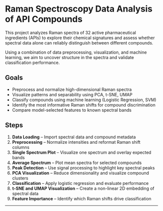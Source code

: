 # Raman Spectroscopy Data Analysis of API Compounds

This project analyzes Raman spectra of 32 active pharmaceutical ingredients (APIs) to explore their chemical signatures and assess whether spectral data alone can reliably distinguish between different compounds.

Using a combination of data preprocessing, visualization, and machine learning, we aim to uncover structure in the spectra and validate classification performance.

## Goals

- Preprocess and normalize high-dimensional Raman spectra
- Visualize patterns and separability using PCA, t-SNE, UMAP
- Classify compounds using machine learning (Logistic Regression, SVM)
- Identify the most informative Raman shifts for compound discrimination
- Compare model-selected features to known spectral bands

## Steps

1. **Data Loading** – Import spectral data and compound metadata
2. **Preprocessing** – Normalize intensities and reformat Raman shift columns
3. **Single Spectrum Plot** – Visualize one spectrum and overlay expected bands
4. **Average Spectrum** – Plot mean spectra for selected compounds
5. **Peak Detection** – Use signal processing to highlight key spectral peaks
6. **PCA Visualization** – Reduce dimensionality and visualize compound clusters
7. **Classification** – Apply logistic regression and evaluate performance
8. **t-SNE and UMAP Visualization** – Create a non-linear 2D embedding of spectral data
9. **Feature Importance** – Identify which Raman shifts drive classification

---
